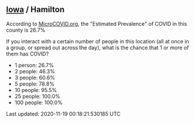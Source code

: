 
## [Iowa](/united-states/iowa) / Hamilton

According to [MicroCOVID.org](http://microcovid.org),
the "Estimated Prevalence" of COVID in this county is 26.7%

If you interact with a certain number of people in this location
(all at once in a group, or spread out across the day), what is the chance that
1 or more of them has COVID?

- 1 person: 26.7%
- 2 people: 46.3%
- 3 people: 60.6%
- 5 people: 78.8%
- 10 people: 95.5%
- 25 people: 100.0%
- 100 people: 100.0%

Last updated: 2020-11-19 00:18:21.530185 UTC
